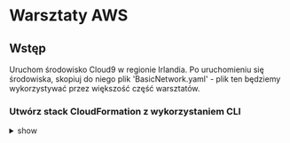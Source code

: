 # Warsztaty AWS #

## Wstęp ##
Uruchom środowisko Cloud9 w regionie Irlandia. Po uruchomieniu się środowiska, skopiuj do niego plik 'BasicNetwork.yaml' - plik ten będziemy wykorzystywać przez większość część warsztatów.

### Utwórz stack CloudFormation z wykorzystaniem CLI

<details><summary>show</summary>
<p>

```bash
aws cloudformation create-stack --stack-name BasicNetwork --template-body file://BasicNetwork.yaml
```

</p>
</details>
